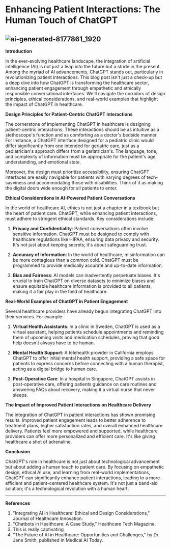  # Enhancing Patient Interactions: The Human Touch of ChatGPT

 ![ai-generated-8177861_1920](https://github.com/Boves556/1st-repo/assets/41876694/a8ee4ca8-75c6-43cf-8643-95d0185704ec)
---


**Introduction**

In the ever-evolving healthcare landscape, the integration of artificial intelligence (AI) is not just a leap into the future but a stride in the present. Among the myriad of AI advancements, ChatGPT stands out, particularly in revolutionizing patient interactions. This blog post isn't just a check-up but a deep dive into how ChatGPT is transforming the healthcare sector, enhancing patient engagement through empathetic and ethically responsible conversational interfaces. We'll navigate the corridors of design principles, ethical considerations, and real-world examples that highlight the impact of ChatGPT in healthcare.



**Design Principles for Patient-Centric ChatGPT Interactions**

The cornerstone of implementing ChatGPT in healthcare is designing patient-centric interactions. These interactions should be as intuitive as a stethoscope's function and as comforting as a doctor's bedside manner. For instance, a ChatGPT interface designed for a pediatric clinic would differ significantly from one intended for geriatric care, just as a pediatrician's approach differs from a geriatrician's. The language, tone, and complexity of information must be appropriate for the patient's age, understanding, and emotional state.

Moreover, the design must prioritize accessibility, ensuring ChatGPT interfaces are easily navigable for patients with varying degrees of tech-savviness and accommodating those with disabilities. Think of it as making the digital doors wide enough for all patients to enter.



**Ethical Considerations in AI-Powered Patient Conversations**

In the world of healthcare AI, ethics is not just a chapter in a textbook but the heart of patient care. ChatGPT, while enhancing patient interactions, must adhere to stringent ethical standards. Key considerations include:

1. **Privacy and Confidentiality**: Patient conversations often involve sensitive information. ChatGPT must be designed to comply with healthcare regulations like HIPAA, ensuring data privacy and security. It's not just about keeping secrets; it's about safeguarding trust.

2. **Accuracy of Information**: In the world of healthcare, misinformation can be more contagious than a common cold. ChatGPT must be programmed to provide medically accurate and up-to-date information.

3. **Bias and Fairness**: AI models can inadvertently perpetuate biases. It's crucial to train ChatGPT on diverse datasets to minimize biases and ensure equitable healthcare information is provided to all patients, making it a fair play in the field of healthcare.



**Real-World Examples of ChatGPT in Patient Engagement**

Several healthcare providers have already begun integrating ChatGPT into their services. For example:

1. **Virtual Health Assistants**: In a clinic in Sweden, ChatGPT is used as a virtual assistant, helping patients schedule appointments and reminding them of upcoming visits and medication schedules, proving that good help doesn't always have to be human.

2. **Mental Health Support**: A telehealth provider in California employs ChatGPT to offer initial mental health support, providing a safe space for patients to express concerns before connecting with a human therapist, acting as a digital bridge to human care.

3. **Post-Operative Care**: In a hospital in Singapore, ChatGPT assists in post-operative care, offering patients guidance on care routines and answering FAQs about recovery, making it a virtual nurse that never sleeps.



**The Impact of Improved Patient Interactions on Healthcare Delivery**

The integration of ChatGPT in patient interactions has shown promising results. Improved patient engagement leads to better adherence to treatment plans, higher satisfaction rates, and overall enhanced healthcare delivery. Patients feel more empowered and supported, while healthcare providers can offer more personalized and efficient care. It's like giving healthcare a shot of adrenaline.



**Conclusion**

ChatGPT's role in healthcare is not just about technological advancement but about adding a human touch to patient care. By focusing on empathetic design, ethical AI use, and learning from real-world implementations, ChatGPT can significantly enhance patient interactions, leading to a more efficient and patient-centered healthcare system. It's not just a band-aid solution; it's a technological revolution with a human heart.

---

**References**

1. "Integrating AI in Healthcare: Ethical and Design Considerations," Journal of Healthcare Innovation.
2. "Chatbots in Healthcare: A Case Study," Healthcare Tech Magazine.
3. This is really captivating
4. "The Future of AI in Healthcare: Opportunities and Challenges," by Dr. Jane Smith, published in Medical AI Today.


